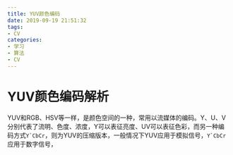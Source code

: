 ```yaml
---
title: YUV颜色编码
date: 2019-09-19 21:51:32
tags:
- CV
categories:
- 学习
- 算法
- CV
---
```

# YUV颜色编码解析
YUV和RGB、HSV等一样，是颜色空间的一种，常用以流媒体的编码。Y、U、V分别代表了流明、色度、浓度，Y可以表征亮度、UV可以表征色彩，而另一种编码方式``Y`CbCr``，则为YUV的压缩版本，一般情况下YUV应用于模拟信号，``Y`CbCr``应用于数字信号，